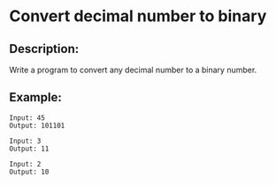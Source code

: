 # Convert decimal number to binary

## Description:

Write a program to convert any decimal number to a binary number.

## Example:

```
Input: 45
Output: 101101
```
```
Input: 3
Output: 11
```
```
Input: 2
Output: 10
```

